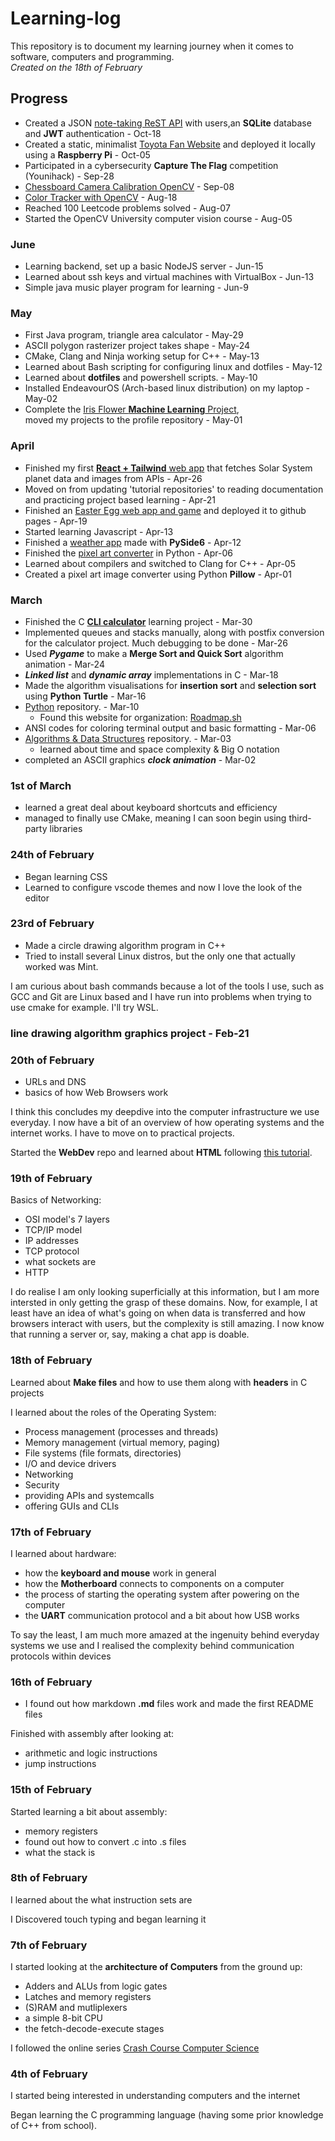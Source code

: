 # Learning-log

This repository is to document my learning journey
when it comes to software, computers and programming.  
*Created on the 18th of February*

## Progress

- Created a JSON
[note-taking ReST API](https://github.com/Adrian-rospx/notes4all)
with users,an **SQLite** database
and **JWT** authentication - Oct-18
- Created a static, minimalist
[Toyota Fan Website](https://github.com/Adrian-rospx/toyota-fan-site)
and deployed it locally using a **Raspberry Pi** - Oct-05
- Participated in a cybersecurity **Capture The Flag**
competition (Younihack) - Sep-28
- [Chessboard Camera Calibration OpenCV](https://github.com/Adrian-rospx/camera-calibration) -
Sep-08
- [Color Tracker with OpenCV](https://github.com/Adrian-rospx/color-tracker) -
Aug-18
- Reached 100 Leetcode problems solved - Aug-07
- Started the OpenCV University computer vision course - Aug-05

### June

- Learning backend, set up a basic NodeJS server - Jun-15
- Learned about ssh keys and virtual machines with VirtualBox - Jun-13
- Simple java music player program for learning - Jun-9

### May

- First Java program, triangle area calculator - May-29
- ASCII polygon rasterizer project takes shape - May-24
- CMake, Clang and Ninja working setup for C++ - May-13
- Learned about Bash scripting for configuring linux and dotfiles - May-12
- Learned about **dotfiles** and powershell scripts. - May-10
- Installed EndeavourOS (Arch-based linux distribution)
on my laptop - May-02
- Complete the [Iris Flower **Machine Learning** Project](https://github.com/Adrian-rospx/iris-flower),  
moved my projects to the profile repository - May-01

### April

- Finished my first [**React + Tailwind** web app](https://github.com/Adrian-rospx/solar-system-site)
that fetches Solar System planet data and images from APIs - Apr-26
- Moved on from updating 'tutorial repositories' to reading documentation and practicing
project based learning - Apr-21
- Finished an [Easter Egg web app and game](https://github.com/Adrian-rospx/easter-egg)
and deployed it to github pages - Apr-19
- Started learning Javascript - Apr-13
- Finished a [weather app](https://github.com/Adrian-rospx/weather-app.git)
made with **PySide6** - Apr-12
- Finished the [pixel art converter](https://github.com/Adrian-rospx/pixel-converter)
in Python - Apr-06
- Learned about compilers and switched to Clang for C++ - Apr-05
- Created a pixel art image converter using Python **Pillow** - Apr-01

### March

- Finished the C [**CLI calculator**](https://github.com/Adrian-rospx/calc-cli.git)
learning project - Mar-30
- Implemented queues and stacks manually, along with postfix conversion for
the calculator project. Much debugging to be done - Mar-26
- Used ***Pygame*** to make a **Merge Sort and Quick Sort** algorithm animation - Mar-24
- ***Linked list*** and ***dynamic array*** implementations in C - Mar-18
- Made the algorithm visualisations for **insertion sort** and **selection sort**  
using **Python Turtle** - Mar-16
- [Python](https://github.com/Adrian-rospx/Python.git) repository. - Mar-10
  - Found this website for organization: [Roadmap.sh](https://roadmap.sh)
- ANSI codes for coloring terminal output and basic formatting - Mar-06
- [Algorithms & Data Structures](https://github.com/Adrian-rospx/Algorithms-Data-Structures.git)
repository. - Mar-03
  - learned about time and space complexity & Big O notation
- completed an ASCII graphics ***clock animation*** - Mar-02

### 1st of March

- learned a great deal about keyboard shortcuts and efficiency
- managed to finally use CMake, meaning I can soon begin using third-party libraries

### 24th of February

- Began learning CSS
- Learned to configure vscode themes and now I love the look of the editor

### 23rd of February

- Made a circle drawing algorithm program in C++
- Tried to install several Linux distros, but the only one that actually worked was Mint.

I am curious about bash commands because a lot of the tools I use, such
as GCC and Git are Linux based and I have run into problems when trying
to use cmake for example. I'll try WSL.

### line drawing algorithm graphics project - Feb-21

### 20th of February

- URLs and DNS
- basics of how Web Browsers work

I think this concludes my deepdive into the computer infrastructure we use
everyday. I now have a bit of an overview of how operating systems and the
internet works. I have to move on to practical projects.

Started the **WebDev** repo and learned about **HTML** following
[this tutorial](https://youtu.be/HGTJBPNC-Gw?si=40-EgLgE5XYCWGhq).

### 19th of February

Basics of Networking:

- OSI model's 7 layers
- TCP/IP model
- IP addresses
- TCP protocol
- what sockets are
- HTTP

I do realise I am only looking superficially at this information, but
I am more intersted in only getting the grasp of these domains.
Now, for example, I at least have an idea of what's going on when data
is transferred and how browsers interact with users, but the complexity
is still amazing. I  now know that running a server or, say, making a
chat app is doable.

### 18th of February

Learned about **Make files** and how to use them along with **headers**
in C projects

I learned about the roles of the Operating System:

- Process management (processes and threads)
- Memory management (virtual memory, paging)
- File systems (file formats, directories)
- I/O and device drivers
- Networking
- Security
- providing APIs and systemcalls
- offering GUIs and CLIs

### 17th of February

I learned about hardware:

- how the **keyboard and mouse** work in general
- how the **Motherboard** connects to components on a computer
- the process of starting the operating system after powering on the computer
- the **UART** communication protocol and a bit about how USB works

To say the least, I am much more amazed at the ingenuity behind
everyday systems we use and I realised the complexity behind
communication protocols within devices

### 16th of February

- I found out how markdown **.md** files work and made the first README files

Finished with assembly after looking at:

- arithmetic and logic instructions
- jump instructions

### 15th of February

Started learning a bit about assembly:

- memory registers
- found out how to convert .c into .s files
- what the stack is

### 8th of February

I learned about the what instruction sets are

I Discovered touch typing and began learning it

### 7th of February

I started looking at the **architecture of Computers** from the ground up:

- Adders and ALUs from logic gates
- Latches and memory registers
- (S)RAM and mutliplexers
- a simple 8-bit CPU
- the fetch-decode-execute stages

I followed the online series [Crash Course Computer Science](https://youtube.com/playlist?list=PL8dPuuaLjXtNlUrzyH5r6jN9ulIgZBpdo&si=fPEFP-QnYMBBTocU)

### 4th of February

I started being interested in understanding computers and the internet

Began learning the C programming language (having some prior knowledge of C++ from
school).
